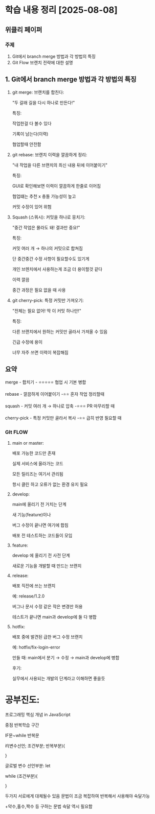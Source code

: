 # 학습 내용 정리 [2025-08-08]

## 위클리 페이퍼 

### 주제
1. Git에서 branch merge 방법과 각 방법의 특징
2. Git Flow 브랜치 전략에 대한 설명

## 1. Git에서 branch merge 방법과 각 방법의 특징

1.  git merge: 브랜치를 합친다:

    "두 갈래 길을 다시 하나로 만든다!"

    특징:

    작업한걸 다 볼수 있다 
    
    기록이 남는다(이력)

    협업할때 안전함

2.  git rebase: 브랜치 이력을 깔끔하게 정리:

    "내 작업을 다른 브랜치의 최신 내용 뒤에 이어붙이기"

    특징:

    GUI로 확인해보면 이력이 깔끔하게 한줄로 이어짐

    협업떄는 추천 x 충돌 가능성이 높고 
    
    커밋 수정이 있어 위험


3. Squash (스쿼시): 커밋을 하나로 뭉치기:

   "중간 작업은 몰라도 돼! 결과만 중요!"

   특징:

   커밋 여러 개 → 하나의 커밋으로 합쳐짐

   단 중간중간 수정 사항이 필요할수도 있기게 

   개인 브렌치에서 사용하는게 조금 더 용이할것 같다 

   이력 깔끔

   중간 과정은 필요 없을 때 사용

4. git cherry-pick: 특정 커밋만 가져오기:
  

   "전체는 필요 없어! 딱 이 커밋 하나만!"

    특징:

    다른 브랜치에서 원하는 커밋만 골라서 가져올 수 있음

    긴급 수정에 용이

    너무 자주 쓰면 이력이 복잡해짐



  ## 요약

   merge - 합치기 - ⭐⭐⭐⭐⭐ 협업 시 기본 병합

   rebase - 깔끔하게 이어붙이기 -⭐⭐ 혼자 작업 정리할때

   squash - 커밋 여러 개 → 하나로 압축 -⭐⭐⭐ PR 마무리할 때

   cherry-pick - 특정 커밋만 골라서 복사 -⭐⭐ 급히 반영 필요할 때



### GIt FLOW 

1. main or master:

     배포 가능한 코드만 존재

    실제 서비스에 올라가는 코드

    모든 릴리즈는 여기서 관리됨

    항시 클린 하고 오류가 없는 환경 유지 필요

2. develop: 

    main에 올리기 전 거치는 단계

    새 기능(feature)이나

    버그 수정이 끝나면 여기에 합침

    배포 전 테스트하는 코드들이 모임


3. feature:

   develop 에 올리기 전 사전 단계

   새로운 기능을 개발할 때 만드는 브랜치

4. release:

   배포 직전에 쓰는 브랜치

   예: release/1.2.0

   버그나 문서 수정 같은 작은 변경만 허용

   테스트가 끝나면 main과 develop에 둘 다 병합

5. hotfix:

   배포 중에 발견된 급한 버그 수정 브랜치

   예: hotfix/fix-login-error

   만들 때: main에서 분기 → 수정 → main과 develop에 병합


   후기:

   실무에서 사용되는 개발의 단계라고 이해하면 좋을듯


# 공부진도:
  프로그래밍 핵심 개념 in JavaScript


  중점 반복학습 구간

  IF문~while 반복문 

  if(변수선언; 조건부분; 반복부분){

  }

  글로벌 변수 선언부분: let
  
  while (조건부분){

  }

  두가지 서로에게 대체될수 있음 문법이 조금 복잡하여 반복해서 사용해야 숙달가능

  +약수,홀수,짝수 등 구하는 문법 숙달 역시 필요함